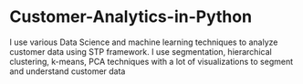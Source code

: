 # Customer-Analytics-in-Python
I use various Data Science and machine learning techniques to analyze customer data using STP framework. I use segmentation, hierarchical clustering, k-means, PCA techniques with a lot of visualizations to segment and understand customer data
